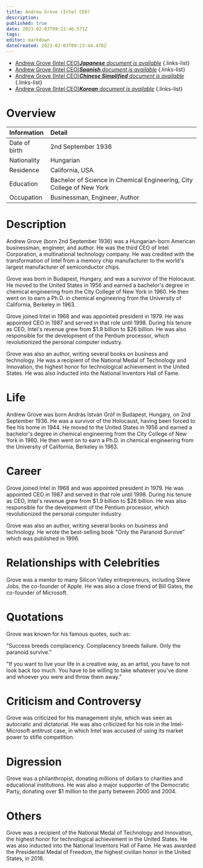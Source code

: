 ```yaml
---
title: Andrew Grove (Intel CEO)
description: 
published: true
date: 2023-02-03T09:23:46.571Z
tags: 
editor: markdown
dateCreated: 2023-02-03T09:23:44.470Z
---
```


- [Andrew Grove (Intel CEO)***Japanese** document is available*](/ja/Knowledge-base/Dictionary/Person/andrew-grove-intel-ceo)
{.links-list}
- [Andrew Grove (Intel CEO)***Spanish** document is available*](/es/Knowledge-base/Dictionary/Person/andrew-grove-intel-ceo)
{.links-list}
- [Andrew Grove (Intel CEO)***Chinese Simplified** document is available*](/zh/Knowledge-base/Dictionary/Person/andrew-grove-intel-ceo)
{.links-list}
- [Andrew Grove (Intel CEO)***Korean** document is available*](/ko/Knowledge-base/Dictionary/Person/andrew-grove-intel-ceo)
{.links-list}


# Overview

| Information | Detail |
|:-----------|:-------|
| Date of birth | 2nd September 1936 |
| Nationality | Hungarian |
| Residence | California, USA |
| Education | Bachelor of Science in Chemical Engineering, City College of New York |
| Occupation | Businessman, Engineer, Author |

# Description

Andrew Grove (born 2nd September 1936) was a Hungarian-born American businessman, engineer, and author. He was the third CEO of Intel Corporation, a multinational technology company. He was credited with the transformation of Intel from a memory chip manufacturer to the world's largest manufacturer of semiconductor chips.

Grove was born in Budapest, Hungary, and was a survivor of the Holocaust. He moved to the United States in 1956 and earned a bachelor's degree in chemical engineering from the City College of New York in 1960. He then went on to earn a Ph.D. in chemical engineering from the University of California, Berkeley in 1963.

Grove joined Intel in 1968 and was appointed president in 1979. He was appointed CEO in 1987 and served in that role until 1998. During his tenure as CEO, Intel's revenue grew from $1.9 billion to $26 billion. He was also responsible for the development of the Pentium processor, which revolutionized the personal computer industry.

Grove was also an author, writing several books on business and technology. He was a recipient of the National Medal of Technology and Innovation, the highest honor for technological achievement in the United States. He was also inducted into the National Inventors Hall of Fame.

# Life

Andrew Grove was born András István Gróf in Budapest, Hungary, on 2nd September 1936. He was a survivor of the Holocaust, having been forced to flee his home in 1944. He moved to the United States in 1956 and earned a bachelor's degree in chemical engineering from the City College of New York in 1960. He then went on to earn a Ph.D. in chemical engineering from the University of California, Berkeley in 1963.

# Career

Grove joined Intel in 1968 and was appointed president in 1979. He was appointed CEO in 1987 and served in that role until 1998. During his tenure as CEO, Intel's revenue grew from $1.9 billion to $26 billion. He was also responsible for the development of the Pentium processor, which revolutionized the personal computer industry.

Grove was also an author, writing several books on business and technology. He wrote the best-selling book "Only the Paranoid Survive" which was published in 1996.

# Relationships with Celebrities

Grove was a mentor to many Silicon Valley entrepreneurs, including Steve Jobs, the co-founder of Apple. He was also a close friend of Bill Gates, the co-founder of Microsoft.

# Quotations

Grove was known for his famous quotes, such as:

"Success breeds complacency. Complacency breeds failure. Only the paranoid survive."

"If you want to live your life in a creative way, as an artist, you have to not look back too much. You have to be willing to take whatever you've done and whoever you were and throw them away."

# Criticism and Controversy

Grove was criticized for his management style, which was seen as autocratic and dictatorial. He was also criticized for his role in the Intel-Microsoft antitrust case, in which Intel was accused of using its market power to stifle competition.

# Digression

Grove was a philanthropist, donating millions of dollars to charities and educational institutions. He was also a major supporter of the Democratic Party, donating over $1 million to the party between 2000 and 2004.

# Others

Grove was a recipient of the National Medal of Technology and Innovation, the highest honor for technological achievement in the United States. He was also inducted into the National Inventors Hall of Fame. He was awarded the Presidential Medal of Freedom, the highest civilian honor in the United States, in 2016.